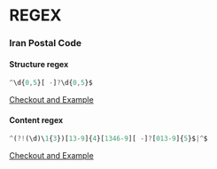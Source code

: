 # REGEX




### Iran Postal Code

#### Structure regex
```js
^\d{0,5}[ -]?\d{0,5}$
```
[Checkout and Example](https://regex101.com/r/qnJ1Ka/1)

#### Content regex
```js
^(?!(\d)\1{3})[13-9]{4}[1346-9][ -]?[013-9]{5}$|^$
```
[Checkout and Example](https://regex101.com/r/munDmh/1)
